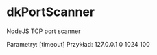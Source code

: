 # dkPortScanner
 NodeJS TCP port scanner
 
 Parametry: <ip> <min port> <max port> [timeout]
 Przykład: 127.0.0.1 0 1024 100
